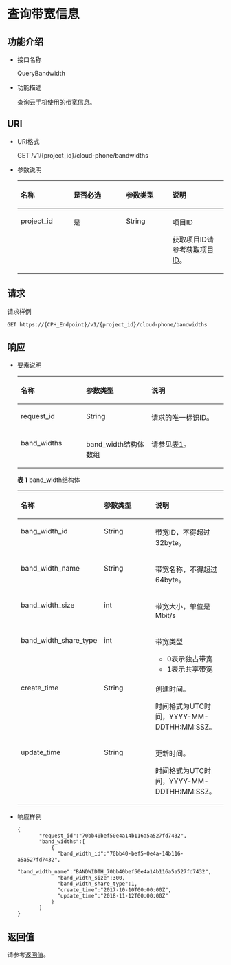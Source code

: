 # 查询带宽信息<a name="ZH-CN_TOPIC_0161911395"></a>

## 功能介绍<a name="section9250807332"></a>

-   接口名称

    QueryBandwidth

-   功能描述

    查询云手机使用的带宽信息。


## URI<a name="section182583083319"></a>

-   URI格式

    GET /v1/\{project\_id\}/cloud-phone/bandwidths

-   参数说明

    <a name="table182602033317"></a>
    <table><thead align="left"><tr id="row163601002338"><th class="cellrowborder" valign="top" width="25.509999999999998%" id="mcps1.1.5.1.1"><p id="p83608073310"><a name="p83608073310"></a><a name="p83608073310"></a>名称</p>
    </th>
    <th class="cellrowborder" valign="top" width="25.509999999999998%" id="mcps1.1.5.1.2"><p id="p73608010334"><a name="p73608010334"></a><a name="p73608010334"></a>是否必选</p>
    </th>
    <th class="cellrowborder" valign="top" width="22.45%" id="mcps1.1.5.1.3"><p id="p183609013314"><a name="p183609013314"></a><a name="p183609013314"></a>参数类型</p>
    </th>
    <th class="cellrowborder" valign="top" width="26.529999999999998%" id="mcps1.1.5.1.4"><p id="p336030183318"><a name="p336030183318"></a><a name="p336030183318"></a>说明</p>
    </th>
    </tr>
    </thead>
    <tbody><tr id="row7360101337"><td class="cellrowborder" valign="top" width="25.509999999999998%" headers="mcps1.1.5.1.1 "><p id="p2036012093315"><a name="p2036012093315"></a><a name="p2036012093315"></a>project_id</p>
    </td>
    <td class="cellrowborder" valign="top" width="25.509999999999998%" headers="mcps1.1.5.1.2 "><p id="p53605010332"><a name="p53605010332"></a><a name="p53605010332"></a>是</p>
    </td>
    <td class="cellrowborder" valign="top" width="22.45%" headers="mcps1.1.5.1.3 "><p id="p7633781"><a name="p7633781"></a><a name="p7633781"></a>String</p>
    </td>
    <td class="cellrowborder" valign="top" width="26.529999999999998%" headers="mcps1.1.5.1.4 "><p id="p18834193641812"><a name="p18834193641812"></a><a name="p18834193641812"></a>项目ID</p>
    <p id="p98341736131817"><a name="p98341736131817"></a><a name="p98341736131817"></a>获取项目ID请参考<a href="获取项目ID.md">获取项目ID</a>。</p>
    </td>
    </tr>
    </tbody>
    </table>


## 请求<a name="section8271403331"></a>

请求样例

```
GET https://{CPH_Endpoint}/v1/{project_id}/cloud-phone/bandwidths
```

## 响应<a name="section227311017339"></a>

-   要素说明

    <a name="table1427513012338"></a>
    <table><thead align="left"><tr id="row636017063311"><th class="cellrowborder" valign="top" width="31.633163316331636%" id="mcps1.1.4.1.1"><p id="p17360704330"><a name="p17360704330"></a><a name="p17360704330"></a>名称</p>
    </th>
    <th class="cellrowborder" valign="top" width="31.633163316331636%" id="mcps1.1.4.1.2"><p id="p43611101337"><a name="p43611101337"></a><a name="p43611101337"></a>参数类型</p>
    </th>
    <th class="cellrowborder" valign="top" width="36.733673367336735%" id="mcps1.1.4.1.3"><p id="p2361130113310"><a name="p2361130113310"></a><a name="p2361130113310"></a>说明</p>
    </th>
    </tr>
    </thead>
    <tbody><tr id="row5361140113319"><td class="cellrowborder" valign="top" width="31.633163316331636%" headers="mcps1.1.4.1.1 "><p id="p3361140163316"><a name="p3361140163316"></a><a name="p3361140163316"></a>request_id</p>
    </td>
    <td class="cellrowborder" valign="top" width="31.633163316331636%" headers="mcps1.1.4.1.2 "><p id="p1636115014335"><a name="p1636115014335"></a><a name="p1636115014335"></a>String</p>
    </td>
    <td class="cellrowborder" valign="top" width="36.733673367336735%" headers="mcps1.1.4.1.3 "><p id="p63615014338"><a name="p63615014338"></a><a name="p63615014338"></a>请求的唯一标识ID。</p>
    </td>
    </tr>
    <tr id="row17361100173317"><td class="cellrowborder" valign="top" width="31.633163316331636%" headers="mcps1.1.4.1.1 "><p id="p3361110103315"><a name="p3361110103315"></a><a name="p3361110103315"></a>band_widths</p>
    </td>
    <td class="cellrowborder" valign="top" width="31.633163316331636%" headers="mcps1.1.4.1.2 "><p id="p1436114017333"><a name="p1436114017333"></a><a name="p1436114017333"></a>band_width结构体数组</p>
    </td>
    <td class="cellrowborder" valign="top" width="36.733673367336735%" headers="mcps1.1.4.1.3 "><p id="p1536120033317"><a name="p1536120033317"></a><a name="p1536120033317"></a>请参见<a href="#table1167155981617">表1</a>。</p>
    </td>
    </tr>
    </tbody>
    </table>

    **表 1**  band\_width结构体

    <a name="table1167155981617"></a>
    <table><thead align="left"><tr id="row16741115913168"><th class="cellrowborder" valign="top" width="31.94680531946805%" id="mcps1.2.4.1.1"><p id="p1274155917160"><a name="p1274155917160"></a><a name="p1274155917160"></a><strong id="b57411059151611"><a name="b57411059151611"></a><a name="b57411059151611"></a>名称</strong></p>
    </th>
    <th class="cellrowborder" valign="top" width="31.94680531946805%" id="mcps1.2.4.1.2"><p id="p174118598167"><a name="p174118598167"></a><a name="p174118598167"></a><strong id="b157411559191619"><a name="b157411559191619"></a><a name="b157411559191619"></a>参数类型</strong></p>
    </th>
    <th class="cellrowborder" valign="top" width="36.10638936106389%" id="mcps1.2.4.1.3"><p id="p4741155919162"><a name="p4741155919162"></a><a name="p4741155919162"></a><strong id="b117416593164"><a name="b117416593164"></a><a name="b117416593164"></a>说明</strong></p>
    </th>
    </tr>
    </thead>
    <tbody><tr id="row5741155916163"><td class="cellrowborder" valign="top" width="31.94680531946805%" headers="mcps1.2.4.1.1 "><p id="p1741195991618"><a name="p1741195991618"></a><a name="p1741195991618"></a>bang_width_id</p>
    </td>
    <td class="cellrowborder" valign="top" width="31.94680531946805%" headers="mcps1.2.4.1.2 "><p id="p17741105991610"><a name="p17741105991610"></a><a name="p17741105991610"></a>String</p>
    </td>
    <td class="cellrowborder" valign="top" width="36.10638936106389%" headers="mcps1.2.4.1.3 "><p id="p207415597162"><a name="p207415597162"></a><a name="p207415597162"></a>带宽ID，不得超过32byte。</p>
    </td>
    </tr>
    <tr id="row87412596161"><td class="cellrowborder" valign="top" width="31.94680531946805%" headers="mcps1.2.4.1.1 "><p id="p1574105919166"><a name="p1574105919166"></a><a name="p1574105919166"></a>band_width_name</p>
    </td>
    <td class="cellrowborder" valign="top" width="31.94680531946805%" headers="mcps1.2.4.1.2 "><p id="p57411759101612"><a name="p57411759101612"></a><a name="p57411759101612"></a>String</p>
    </td>
    <td class="cellrowborder" valign="top" width="36.10638936106389%" headers="mcps1.2.4.1.3 "><p id="p107411859141619"><a name="p107411859141619"></a><a name="p107411859141619"></a>带宽名称，不得超过64byte。</p>
    </td>
    </tr>
    <tr id="row167416593169"><td class="cellrowborder" valign="top" width="31.94680531946805%" headers="mcps1.2.4.1.1 "><p id="p147412591160"><a name="p147412591160"></a><a name="p147412591160"></a>band_width_size</p>
    </td>
    <td class="cellrowborder" valign="top" width="31.94680531946805%" headers="mcps1.2.4.1.2 "><p id="p1374214594162"><a name="p1374214594162"></a><a name="p1374214594162"></a>int</p>
    </td>
    <td class="cellrowborder" valign="top" width="36.10638936106389%" headers="mcps1.2.4.1.3 "><p id="p97420590160"><a name="p97420590160"></a><a name="p97420590160"></a>带宽大小，<span>单位是Mbit/s</span></p>
    </td>
    </tr>
    <tr id="row3742185910160"><td class="cellrowborder" valign="top" width="31.94680531946805%" headers="mcps1.2.4.1.1 "><p id="p5742155991619"><a name="p5742155991619"></a><a name="p5742155991619"></a>band_width_share_type</p>
    </td>
    <td class="cellrowborder" valign="top" width="31.94680531946805%" headers="mcps1.2.4.1.2 "><p id="p37421059171619"><a name="p37421059171619"></a><a name="p37421059171619"></a>int</p>
    </td>
    <td class="cellrowborder" valign="top" width="36.10638936106389%" headers="mcps1.2.4.1.3 "><p id="p974216599160"><a name="p974216599160"></a><a name="p974216599160"></a>带宽类型</p>
    <a name="ul57421359191617"></a><a name="ul57421359191617"></a><ul id="ul57421359191617"><li>0表示独占带宽</li><li>1表示共享带宽</li></ul>
    </td>
    </tr>
    <tr id="row18742185981612"><td class="cellrowborder" valign="top" width="31.94680531946805%" headers="mcps1.2.4.1.1 "><p id="p1174225914166"><a name="p1174225914166"></a><a name="p1174225914166"></a>create_time</p>
    </td>
    <td class="cellrowborder" valign="top" width="31.94680531946805%" headers="mcps1.2.4.1.2 "><p id="p1374265911163"><a name="p1374265911163"></a><a name="p1374265911163"></a>String</p>
    </td>
    <td class="cellrowborder" valign="top" width="36.10638936106389%" headers="mcps1.2.4.1.3 "><p id="p07427593165"><a name="p07427593165"></a><a name="p07427593165"></a>创建时间。</p>
    <p id="p78689438176"><a name="p78689438176"></a><a name="p78689438176"></a>时间格式为UTC时间，YYYY-MM-DDTHH:MM:SSZ。</p>
    </td>
    </tr>
    <tr id="row15742155913169"><td class="cellrowborder" valign="top" width="31.94680531946805%" headers="mcps1.2.4.1.1 "><p id="p9742125981614"><a name="p9742125981614"></a><a name="p9742125981614"></a>update_time</p>
    </td>
    <td class="cellrowborder" valign="top" width="31.94680531946805%" headers="mcps1.2.4.1.2 "><p id="p774211598161"><a name="p774211598161"></a><a name="p774211598161"></a>String</p>
    </td>
    <td class="cellrowborder" valign="top" width="36.10638936106389%" headers="mcps1.2.4.1.3 "><p id="p1774285920162"><a name="p1774285920162"></a><a name="p1774285920162"></a>更新时间。</p>
    <p id="p1190962224515"><a name="p1190962224515"></a><a name="p1190962224515"></a>时间格式为UTC时间，YYYY-MM-DDTHH:MM:SSZ。</p>
    </td>
    </tr>
    </tbody>
    </table>


-   响应样例

    ```
    {
           "request_id":"70bb40bef50e4a14b116a5a527fd7432",
           "band_widths":[
               {
                 "band_width_id":"70bb40-bef5-0e4a-14b116-a5a527fd7432",
                 "band_width_name":"BANDWIDTH_70bb40bef50e4a14b116a5a527fd7432",
                 "band_width_size":300,
                 "band_width_share_type":1,
                 "create_time":"2017-10-10T00:00:00Z",
                 "update_time":"2018-11-12T00:00:00Z"
               }
           ]
    }
    ```


## 返回值<a name="section52821401335"></a>

请参考[返回值](返回值.md)。

